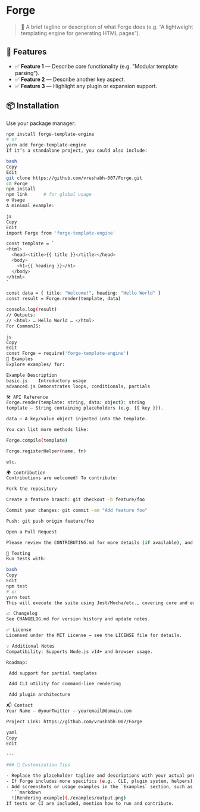 # Forge

> 🔨 A brief tagline or description of what Forge does (e.g. “A lightweight templating engine for generating HTML pages”).

## 🎯 Features

- ✅ **Feature 1** — Describe core functionality (e.g. "Modular template parsing").
- ✅ **Feature 2** — Describe another key aspect.
- ✅ **Feature 3** — Highlight any plugin or expansion support.

## 📦 Installation

Use your package manager:

```bash
npm install forge-template-engine
# or
yarn add forge-template-engine
If it’s a standalone project, you could also include:

bash
Copy
Edit
git clone https://github.com/vrushabh-007/Forge.git
cd Forge
npm install
npm link      # for global usage
⚙️ Usage
A minimal example:

js
Copy
Edit
import Forge from 'forge-template-engine'

const template = `
<html>
  <head><title>{{ title }}</title></head>
  <body>
    <h1>{{ heading }}</h1>
  </body>
</html>
`

const data = { title: "Welcome!", heading: "Hello World" }
const result = Forge.render(template, data)

console.log(result)
// Outputs:
// <html> … Hello World … </html>
For CommonJS:

js
Copy
Edit
const Forge = require('forge-template-engine')
🧪 Examples
Explore examples/ for:

Example	Description
basic.js	Introductory usage
advanced.js	Demonstrates loops, conditionals, partials

🛠️ API Reference
Forge.render(template: string, data: object): string
template – String containing placeholders (e.g. {{ key }}).

data – A key/value object injected into the template.

You can list more methods like:

Forge.compile(template)

Forge.registerHelper(name, fn)

etc.

🌍 Contribution
Contributions are welcomed! To contribute:

Fork the repository

Create a feature branch: git checkout -b feature/foo

Commit your changes: git commit -am "Add feature foo"

Push: git push origin feature/foo

Open a Pull Request

Please review the CONTRIBUTING.md for more details (if available), and adhere to the code of conduct.

🧪 Testing
Run tests with:

bash
Copy
Edit
npm test
# or
yarn test
This will execute the suite using Jest/Mocha/etc., covering core and edge cases.

📈 Changelog
See CHANGELOG.md for version history and update notes.

✅ License
Licensed under the MIT License – see the LICENSE file for details.

💡 Additional Notes
Compatibility: Supports Node.js v14+ and browser usage.

Roadmap:

 Add support for partial templates

 Add CLI utility for command-line rendering

 Add plugin architecture

📬 Contact
Your Name – @yourTwitter – youremail@domain.com

Project Link: https://github.com/vrushabh-007/Forge

yaml
Copy
Edit

---

### 🧩 Customization Tips

- Replace the placeholder tagline and descriptions with your actual project purpose.
- If Forge includes more specifics (e.g., CLI, plugin system, helpers), be sure to document them.
- Add screenshots or usage examples in the `Examples` section, such as:
  ```markdown
  ![Rendering example](./examples/output.png)
If tests or CI are included, mention how to run and contribute.

